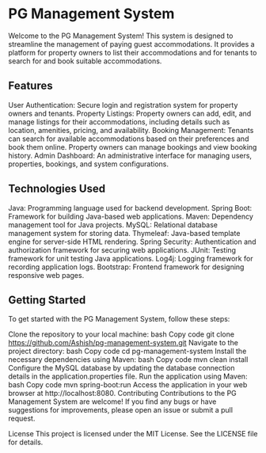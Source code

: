 # PG Management System
Welcome to the PG Management System! This system is designed to streamline the management of paying guest accommodations. It provides a platform for property owners to list their accommodations and for tenants to search for and book suitable accommodations.

## Features
User Authentication: Secure login and registration system for property owners and tenants.
Property Listings: Property owners can add, edit, and manage listings for their accommodations, including details such as location, amenities, pricing, and availability.
Booking Management: Tenants can search for available accommodations based on their preferences and book them online. Property owners can manage bookings and view booking history.
Admin Dashboard: An administrative interface for managing users, properties, bookings, and system configurations.
## Technologies Used
Java: Programming language used for backend development.
Spring Boot: Framework for building Java-based web applications.
Maven: Dependency management tool for Java projects.
MySQL: Relational database management system for storing data.
Thymeleaf: Java-based template engine for server-side HTML rendering.
Spring Security: Authentication and authorization framework for securing web applications.
JUnit: Testing framework for unit testing Java applications.
Log4j: Logging framework for recording application logs.
Bootstrap: Frontend framework for designing responsive web pages.
## Getting Started
To get started with the PG Management System, follow these steps:

Clone the repository to your local machine:
bash
Copy code
git clone https://github.com/Ashish/pg-management-system.git
Navigate to the project directory:
bash
Copy code
cd pg-management-system
Install the necessary dependencies using Maven:
bash
Copy code
mvn clean install
Configure the MySQL database by updating the database connection details in the application.properties file.
Run the application using Maven:
bash
Copy code
mvn spring-boot:run
Access the application in your web browser at http://localhost:8080.
Contributing
Contributions to the PG Management System are welcome! If you find any bugs or have suggestions for improvements, please open an issue or submit a pull request.

License
This project is licensed under the MIT License. See the LICENSE file for details.

